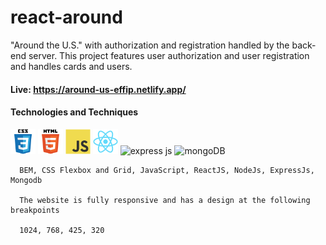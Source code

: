 # react-around

"Around the U.S." with authorization and registration handled by the back-end server.
This project features user authorization and user registration and handles cards and users.

#### Live: https://around-us-effip.netlify.app/

#### Technologies and Techniques

<p align="left"> 
 <img src="https://raw.githubusercontent.com/devicons/devicon/master/icons/css3/css3-original-wordmark.svg" alt="css3" width="40" height="40"/>

<img src="https://raw.githubusercontent.com/devicons/devicon/master/icons/html5/html5-original-wordmark.svg" alt="html5" width="40" height="40"/>

<img src="https://raw.githubusercontent.com/devicons/devicon/master/icons/javascript/javascript-original.svg" alt="javascript" width="40" height="40"/>

<img src="https://raw.githubusercontent.com/devicons/devicon/master/icons/react/react-original.svg" alt="react" width="40" height="40"/>
 
<img src="https://upload.wikimedia.org/wikipedia/commons/6/64/Expressjs.png" alt="express js" width="40" height="40"/>

<img src="https://cdn.icon-icons.com/icons2/2415/PNG/512/mongodb_plain_wordmark_logo_icon_146423.png" alt="mongoDB" width="40" height="40"/>

</p>

```
  BEM, CSS Flexbox and Grid, JavaScript, ReactJS, NodeJs, ExpressJs, Mongodb

  The website is fully responsive and has a design at the following breakpoints

  1024, 768, 425, 320
```
